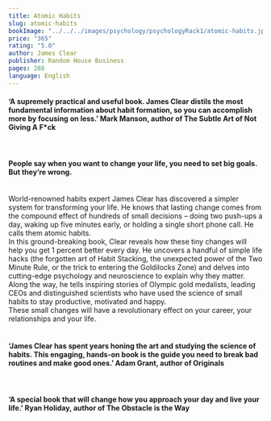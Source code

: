 ```yaml
---
title: Atomic Habits
slug: atomic-habits
bookImage: "../../../images/psychology/psychologyRack1/atomic-habits.jpg"
price: "365"
rating: "5.0"
author: James Clear
publisher: Random House Business
pages: 288
language: English
---
```

#### ‘A supremely practical and useful book. James Clear distils the most fundamental information about habit formation, so you can accomplish more by focusing on less.’ Mark Manson, author of The Subtle Art of Not Giving A F*ck
<br/>

#### People say when you want to change your life, you need to set big goals. But they’re wrong.
<br/>
World-renowned habits expert James Clear has discovered a simpler system for transforming your life. He knows that lasting change comes from the compound effect of hundreds of small decisions – doing two push-ups a day, waking up five minutes early, or holding a single short phone call. He calls them atomic habits.
<br/>
In this ground-breaking book, Clear reveals how these tiny changes will help you get 1 percent better every day. He uncovers a handful of simple life hacks (the forgotten art of Habit Stacking, the unexpected power of the Two Minute Rule, or the trick to entering the Goldilocks Zone) and delves into cutting-edge psychology and neuroscience to explain why they matter. Along the way, he tells inspiring stories of Olympic gold medalists, leading CEOs and distinguished scientists who have used the science of small habits to stay productive, motivated and happy.
<br/>
These small changes will have a revolutionary effect on your career, your relationships and your life.
<br/>
<br/>

#### ‘James Clear has spent years honing the art and studying the science of habits. This engaging, hands-on book is the guide you need to break bad routines and make good ones.’ Adam Grant, author of Originals
<br/>

#### ‘A special book that will change how you approach your day and live your life.’ Ryan Holiday, author of The Obstacle is the Way
<br/>
<br/>